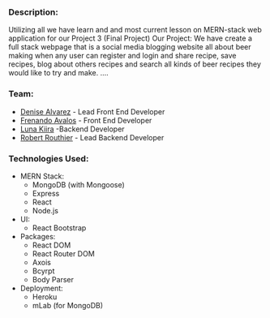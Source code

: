 

### Description:

Utilizing all we have learn and and most current lesson on MERN-stack web application for our Project 3 (Final Project)
Our Project:
    We have create a full stack webpage that is a social media blogging website all about beer making when any user can register and login and share recipe, save recipes, blog about others recipes and search all kinds of beer recipes they would like to try and make.
    ....

### Team:

* [Denise Alvarez](https://github.com???) - Lead Front End Developer
* [Frenando Avalos](https://github.com/favalos06s) - Front End Developer
* [Luna Kiira](https://github.com/kiira2125) -Backend Developer
* [Robert Routhier](https://github.com/RobertRouthier) - Lead Backend Developer

### Technologies Used:

* MERN Stack:
    * MongoDB (with Mongoose)
    * Express
    * React
    * Node.js
* UI:
    * React Bootstrap
* Packages:
    * React DOM
    * React Router DOM
    * Axois
    * Bcyrpt
    * Body Parser
* Deployment:
    * Heroku
    * mLab (for MongoDB)